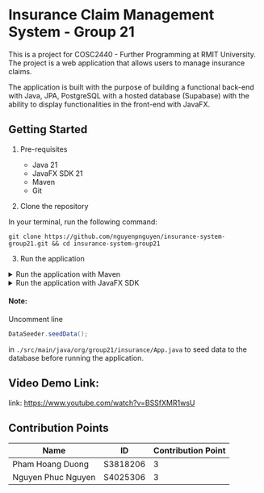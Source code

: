 # Insurance Claim Management System - Group 21

This is a project for COSC2440 - Further Programming at RMIT University.
The project is a web application that allows users to manage insurance claims.

The application is built with the purpose of building a functional back-end with Java, JPA, PostgreSQL with a hosted
database (Supabase) with the ability to display functionalities in the front-end with JavaFX.

## Getting Started

1. Pre-requisites
    - Java 21
    - JavaFX SDK 21
    - Maven
    - Git

2. Clone the repository

In your terminal, run the following command:

```shell
git clone https://github.com/nguyenpnguyen/insurance-system-group21.git && cd insurance-system-group21
```

3. Run the application

<details>
<summary>Run the application with Maven</summary>

```shell
mvn clean javafx:run
```

</details>

<details>
<summary>Run the application with JavaFX SDK</summary>

```shell
mvn clean compile
java --module-path $PATH_TO_JAVAFX_SDK --add-modules javafx.controls,javafx.fxml -cp target/insurance-system-group21-1.0-SNAPSHOT.jar
```

</details>

#### Note:

Uncomment line

```java 
DataSeeder.seedData();
``` 

in ```./src/main/java/org/group21/insurance/App.java``` to seed data to
the database before running the application.

## Video Demo Link:

link: https://www.youtube.com/watch?v=BSSfXMR1wsU

## Contribution Points

| Name               | ID       | Contribution Point |
|--------------------|----------|--------------------|
| Pham Hoang Duong   | S3818206 | 3                  |
| Nguyen Phuc Nguyen | S4025306 | 3                  |